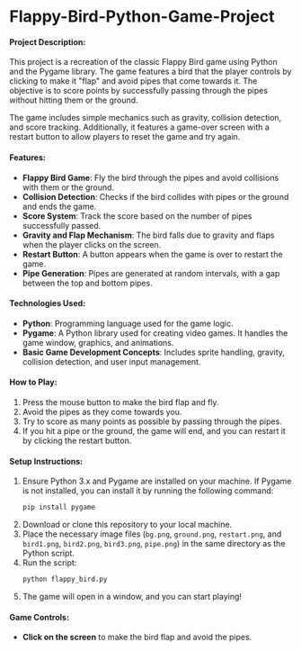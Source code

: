 # Flappy-Bird-Python-Game-Project

#### **Project Description**:
This project is a recreation of the classic Flappy Bird game using Python and the Pygame library. The game features a bird that the player controls by clicking to make it "flap" and avoid pipes that come towards it. The objective is to score points by successfully passing through the pipes without hitting them or the ground. 

The game includes simple mechanics such as gravity, collision detection, and score tracking. Additionally, it features a game-over screen with a restart button to allow players to reset the game and try again.

#### **Features**:
- **Flappy Bird Game**: Fly the bird through the pipes and avoid collisions with them or the ground.
- **Collision Detection**: Checks if the bird collides with pipes or the ground and ends the game.
- **Score System**: Track the score based on the number of pipes successfully passed.
- **Gravity and Flap Mechanism**: The bird falls due to gravity and flaps when the player clicks on the screen.
- **Restart Button**: A button appears when the game is over to restart the game.
- **Pipe Generation**: Pipes are generated at random intervals, with a gap between the top and bottom pipes.

#### **Technologies Used**:
- **Python**: Programming language used for the game logic.
- **Pygame**: A Python library used for creating video games. It handles the game window, graphics, and animations.
- **Basic Game Development Concepts**: Includes sprite handling, gravity, collision detection, and user input management.

#### **How to Play**:
1. Press the mouse button to make the bird flap and fly.
2. Avoid the pipes as they come towards you.
3. Try to score as many points as possible by passing through the pipes.
4. If you hit a pipe or the ground, the game will end, and you can restart it by clicking the restart button.

#### **Setup Instructions**:
1. Ensure Python 3.x and Pygame are installed on your machine. If Pygame is not installed, you can install it by running the following command:
   ```bash
   pip install pygame
   ```
2. Download or clone this repository to your local machine.
3. Place the necessary image files (`bg.png`, `ground.png`, `restart.png`, and `bird1.png`, `bird2.png`, `bird3.png`, `pipe.png`) in the same directory as the Python script.
4. Run the script:
   ```bash
   python flappy_bird.py
   ```
5. The game will open in a window, and you can start playing!

#### **Game Controls**:
- **Click on the screen** to make the bird flap and avoid the pipes.

